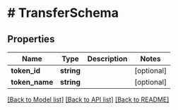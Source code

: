 # # TransferSchema

## Properties

Name | Type | Description | Notes
------------ | ------------- | ------------- | -------------
**token_id** | **string** |  | [optional]
**token_name** | **string** |  | [optional]

[[Back to Model list]](../../README.md#models) [[Back to API list]](../../README.md#endpoints) [[Back to README]](../../README.md)
